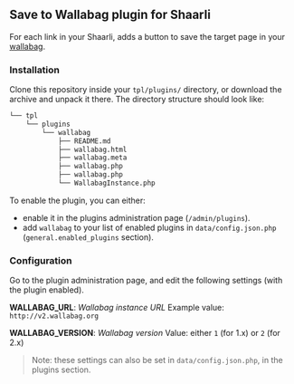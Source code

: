 ## Save to Wallabag plugin for Shaarli

For each link in your Shaarli, adds a button to save the target page in your [wallabag](https://www.wallabag.org/).

### Installation

Clone this repository inside your `tpl/plugins/` directory, or download the archive and unpack it there.
The directory structure should look like:

```bash
└── tpl
    └── plugins
        └── wallabag
            ├── README.md
            ├── wallabag.html
            ├── wallabag.meta
            ├── wallabag.php
            ├── wallabag.php
            └── WallabagInstance.php
```

To enable the plugin, you can either:

  * enable it in the plugins administration page (`/admin/plugins`).
  * add `wallabag` to your list of enabled plugins in `data/config.json.php` (`general.enabled_plugins` section).

### Configuration

Go to the plugin administration page, and edit the following settings (with the plugin enabled).

**WALLABAG_URL**: *Wallabag instance URL*
Example value: `http://v2.wallabag.org`

**WALLABAG_VERSION**: *Wallabag version*
Value: either `1` (for 1.x) or `2` (for 2.x)

> Note: these settings can also be set in `data/config.json.php`, in the plugins section.
